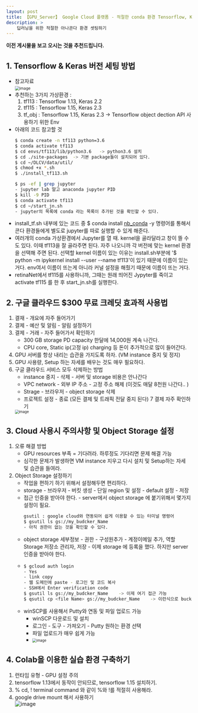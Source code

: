 ```yaml
---
layout: post
title: 【GPU_Server】 Google Cloud 플랫폼 - 적절한 conda 환경 Tensorflow, Keras 버전 맞추기
description: > 
    딥러닝을 위한 적절한 아나콘다 환경 셋팅하기
---
```

**이전 게시물을 보고 오시는 것을 추천드립니다.**

## 1. Tensorflow & Keras 버전 세팅 방법
- 참고자료  
    <img src="https://user-images.githubusercontent.com/46951365/91464200-41e6c480-e8c7-11ea-81e4-bca640d8c138.png" alt="image" style="zoom:75%;" />
- 추천하는 3가지 가상환경 :   
    1. tf113 : Tensorflow 1.13, Keras 2.2  
    2. tf115 : Tensorflow 1.15, Keras 2.3  
    2. tf_obj : Tensorflow 1.15, Keras 2.3  -> Tensorflow object dection API 사용하기 위한 Env
- 아래의 코드 참고할 것 
    ```sh
    $ conda create -n tf113 python=3.6
    $ conda activate tf113
    $ cd envs/tf113/lib/python3.6   -> python3.6 설치
    $ cd ./site-packages  -> 기본 package들이 설치되어 있다. 
    $ cd ~/DLCV/data/util/
    $ chmod +x *.sh
    $ ./install_tf113.sh

    $ ps -ef | grep jupyter 
    - jupyter lab 말고 anaconda jupyter PID 
    $ kill -9 PID
    $ conda activate tf113
    $ cd ~/start_jn.sh         
    - jupyter의 목록에 conda 라는 목록이 추가된 것을 확인할 수 있다. 
    ```
- install_tf.sh 내부에 있는 코드 중 $ conda install [nb_conda](https://github.com/Anaconda-Platform/nb_conda) -y 명령어를 통해서 콘다 환경들에게 별도로 jupyter를 따로 실행할 수 있게 해준다.   
- 여러개의 conda 가상환경에서 Jupyter를 열 때. kernel을 골라달라고 창이 뜰 수도 있다. 이때 tf113을 잘 골라주면 된다. 자주 나오니까 각 버전에 맞는 kernel 환경을 선택해 주면 된다. 선택할 kernel 이름이 있는 이유는 install.sh부분에 '$ python -m ipykernel install --user --name tf113'이 있기 때문에 이름이 있는거다. env여서 이름이 뜨는게 아니라 커널 설정을 해줬기 때문에 이름이 뜨는 거다. 
- retinaNet에서 tf115를 사용하니까, 그때는 원래 띄어진 Jypyter를 죽이고 activate tf115 를 한 후 start_jn.sh를 실행한다. 



## 2. 구글 클라우드 $300 무료 크레딧 효과적 사용법
1. 결재 - 개요에 자주 들어가기
2. 결제 - 예산 및 알림 - 알림 설정하기
3. 결제 - 거래 - 자주 들어가서 확인하기
    - 300 GB storage PD capacity 한달에 14,000원 계속 나간다. 
    - CPU core, Static ip(고정 ip) charging 등 돈이 추가적으로 많이 들어간다.
4. GPU 서버를 항상 내리는 습관을 가지도록 하자. (VM instance 중지 및 정지)
5. GPU 사용량, Setup 하는 자세를 배우는 것도 매우 필요하다. 
6. 구글 클라우드 서비스 모두 삭제하는 방법
    - instance 중지 - 삭제 - 서버 및 storage 비용은 안나간다 
    - VPC network - 외부 IP 주소 - 고정 주소 해제 (이것도 매달 8천원 나간다.. )
    - Strage - 브라우저 - object storage 삭제
    - 프로젝트 설정 - 종료 (모든 결제 및 트래픽 전달 중지 된다)
7   결제 자주 확인하기  
    <img src="https://user-images.githubusercontent.com/46951365/91517045-ec8ecf80-e927-11ea-951e-2e04235235de.png" alt="image" style="zoom:67%;" />


## 3. Cloud 사용시 주의사항 및 Object Storage 설정
1. 오류 해결 방법 
    - GPU resources 부족 = 기다려라. 하루정도 기다리면 문제 해결 가능
    - 심각한 문제가 발생하면 VM instance 지우고 다시 설치 및 Setup하는 자세 및 습관을 들여라.
2. Object Storage 설정하기
    - 작업을 편하기 하기 위해서 설정해두면 편리하다. 
    - storage - 브라우저 - 버킷 생성 - 단일 region 및 설정 - default 설정 - 저장
    - 접근 인증을 받아야 한다. - server에서 object storage 에 붙기위해서 몇가지 설정이 필요.
        ```sh
        gsutil : google cloud와 연동되어 쉽게 이용할 수 있는 터미널 명령어
        $ gsutil ls gs://my_budcker_Name
        - 아직 권한이 없는 것을 확인할 수 있다. 
        ```
    - object storage 세부정보 - 권한 - 구성원추가 - 계정이메일 추가, 역할 Storage 저장소 관리자, 저장 - 이제 storage 에 등록을 했다. 하지만 server 인증을 받아야 한다.
    -   ```sh
        $ gcloud auth login
        - Yes
        - link copy
        - 웹 도메인에 paste - 로그인 및 코드 복사
        - SSH에서 Enter verification code
        $ gsutil ls gs://my_budcker_Name    -> 이제 여기 접근 가능
        $ qsutil cp <file Name> gs://my_budcker_Name    -> 이런식으로 bucket(object storage)에 접근 가능
        ```
    - winSCP를 사용해서 Putty와 연동 및 파일 업로드 가능
        - winSCP 다운로드 및 설치
        - 로그인 - 도구 - 가져오기 - Putty 원하는 환경 선택 
        - 파일 업로드가 매우 쉽게 가능
        - <img src="https://user-images.githubusercontent.com/46951365/91518024-32e52e00-e92a-11ea-9b29-47ecd02d2a95.png" alt="image" style="zoom:67%;" />


## 4. Colab을 이용한 실습 환경 구축하기
1. 런타임 유형 - GPU 설정 주의
2. tensorflow 1.13에서 동작이 안되므로, tensorflow 1.15 설치하기.
3. % cd, ! terminal command 와 같이 %와 !를 적절히 사용해라. 
4. google drive mount 해서 사용하기  
    ![image](https://user-images.githubusercontent.com/46951365/91525462-86607780-e93c-11ea-8d3a-3fab71096ed0.png)



